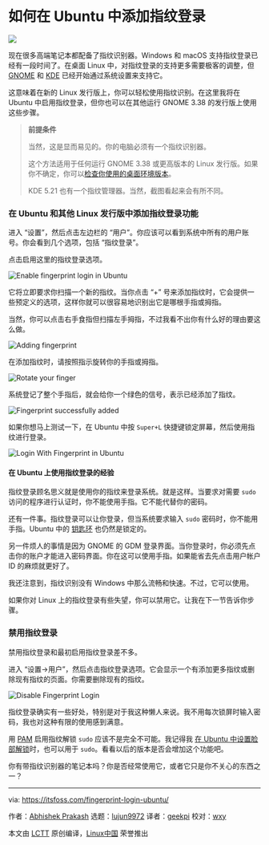 [#]: collector: (lujun9972)
[#]: translator: (geekpi)
[#]: reviewer: (wxy)
[#]: publisher: (wxy)
[#]: url: (https://linux.cn/article-13337-1.html)
[#]: subject: (How to Add Fingerprint Login in Ubuntu and Other Linux Distributions)
[#]: via: (https://itsfoss.com/fingerprint-login-ubuntu/)
[#]: author: (Abhishek Prakash https://itsfoss.com/author/abhishek/)

如何在 Ubuntu 中添加指纹登录
======

![](https://img.linux.net.cn/data/attachment/album/202104/26/191530msmenm3ges3kgyet.jpg)

现在很多高端笔记本都配备了指纹识别器。Windows 和 macOS 支持指纹登录已经有一段时间了。在桌面 Linux 中，对指纹登录的支持更多需要极客的调整，但 [GNOME][1] 和 [KDE][2] 已经开始通过系统设置来支持它。

这意味着在新的 Linux 发行版上，你可以轻松使用指纹识别。在这里我将在 Ubuntu 中启用指纹登录，但你也可以在其他运行 GNOME 3.38 的发行版上使用这些步骤。

> **前提条件**
>
> 当然，这是显而易见的。你的电脑必须有一个指纹识别器。
>
> 这个方法适用于任何运行 GNOME 3.38 或更高版本的 Linux 发行版。如果你不确定，你可以[检查你使用的桌面环境版本][3]。
>
> KDE 5.21 也有一个指纹管理器。当然，截图看起来会有所不同。

### 在 Ubuntu 和其他 Linux 发行版中添加指纹登录功能

进入 “设置”，然后点击左边栏的 “用户”。你应该可以看到系统中所有的用户账号。你会看到几个选项，包括 “指纹登录”。

点击启用这里的指纹登录选项。

![Enable fingerprint login in Ubuntu][4]

它将立即要求你扫描一个新的指纹。当你点击 “+” 号来添加指纹时，它会提供一些预定义的选项，这样你就可以很容易地识别出它是哪根手指或拇指。

当然，你可以点击右手食指但扫描左手拇指，不过我看不出你有什么好的理由要这么做。

![Adding fingerprint][5]

在添加指纹时，请按照指示旋转你的手指或拇指。

![Rotate your finger][6]

系统登记了整个手指后，就会给你一个绿色的信号，表示已经添加了指纹。

![Fingerprint successfully added][7]

如果你想马上测试一下，在 Ubuntu 中按 `Super+L` 快捷键锁定屏幕，然后使用指纹进行登录。

![Login With Fingerprint in Ubuntu][8]

#### 在 Ubuntu 上使用指纹登录的经验

指纹登录顾名思义就是使用你的指纹来登录系统。就是这样。当要求对需要 `sudo` 访问的程序进行认证时，你不能使用手指。它不能代替你的密码。

还有一件事。指纹登录可以让你登录，但当系统要求输入 `sudo` 密码时，你不能用手指。Ubuntu 中的 [钥匙环][9] 也仍然是锁定的。

另一件烦人的事情是因为 GNOME 的 GDM 登录界面。当你登录时，你必须先点击你的账户才能进入密码界面。你在这可以使用手指。如果能省去先点击用户帐户 ID 的麻烦就更好了。

我还注意到，指纹识别没有 Windows 中那么流畅和快速。不过，它可以使用。

如果你对 Linux 上的指纹登录有些失望，你可以禁用它。让我在下一节告诉你步骤。

### 禁用指纹登录

禁用指纹登录和最初启用指纹登录差不多。

进入 “设置→用户”，然后点击指纹登录选项。它会显示一个有添加更多指纹或删除现有指纹的页面。你需要删除现有的指纹。

![Disable Fingerprint Login][10]

指纹登录确实有一些好处，特别是对于我这种懒人来说。我不用每次锁屏时输入密码，我也对这种有限的使用感到满意。

用 [PAM][11] 启用指纹解锁 `sudo` 应该不是完全不可能。我记得我 [在 Ubuntu 中设置脸部解锁][12]时，也可以用于 `sudo`。看看以后的版本是否会增加这个功能吧。

你有带指纹识别器的笔记本吗？你是否经常使用它，或者它只是你不关心的东西之一？

--------------------------------------------------------------------------------

via: https://itsfoss.com/fingerprint-login-ubuntu/

作者：[Abhishek Prakash][a]
选题：[lujun9972][b]
译者：[geekpi](https://github.com/geekpi)
校对：[wxy](https://github.com/wxy)

本文由 [LCTT](https://github.com/LCTT/TranslateProject) 原创编译，[Linux中国](https://linux.cn/) 荣誉推出

[a]: https://itsfoss.com/author/abhishek/
[b]: https://github.com/lujun9972
[1]: https://www.gnome.org/
[2]: https://kde.org/
[3]: https://itsfoss.com/find-desktop-environment/
[4]: https://i0.wp.com/itsfoss.com/wp-content/uploads/2021/02/enable-fingerprint-ubuntu.png?resize=800%2C607&ssl=1
[5]: https://i1.wp.com/itsfoss.com/wp-content/uploads/2021/02/adding-fingerprint-login-ubuntu.png?resize=800%2C496&ssl=1
[6]: https://i1.wp.com/itsfoss.com/wp-content/uploads/2021/02/adding-fingerprint-ubuntu-linux.png?resize=800%2C603&ssl=1
[7]: https://i1.wp.com/itsfoss.com/wp-content/uploads/2021/02/fingerprint-added-ubuntu.png?resize=797%2C510&ssl=1
[8]: https://i1.wp.com/itsfoss.com/wp-content/uploads/2021/02/login-with-fingerprint-ubuntu.jpg?resize=800%2C320&ssl=1
[9]: https://itsfoss.com/ubuntu-keyring/
[10]: https://i0.wp.com/itsfoss.com/wp-content/uploads/2021/02/disable-fingerprint-login.png?resize=798%2C524&ssl=1
[11]: https://tldp.org/HOWTO/User-Authentication-HOWTO/x115.html
[12]: https://itsfoss.com/face-unlock-ubuntu/
